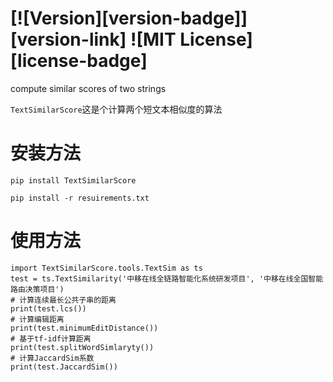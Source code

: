 # [![Version][version-badge]][version-link] ![MIT License][license-badge]


compute similar scores of two strings

`TextSimilarScore`这是个计算两个短文本相似度的算法

# 安装方法
```pip install TextSimilarScore```

```pip install -r resuirements.txt```
# 使用方法
```
import TextSimilarScore.tools.TextSim as ts
test = ts.TextSimilarity('中移在线全链路智能化系统研发项目', '中移在线全国智能路由决策项目')
# 计算连续最长公共子串的距离
print(test.lcs())
# 计算编辑距离
print(test.minimumEditDistance())
# 基于tf-idf计算距离
print(test.splitWordSimlaryty())
# 计算JaccardSim系数
print(test.JaccardSim())
```